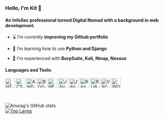 <h3 align="left">Hello, I'm Kit 👋</h3>
<h4 align="left">An InfoSec professional turned Digital Nomad with a background in web development.</h4>


- ⌛ I’m currently **improving my Github portfolio**

- 🌱 I’m learning how to use **Python and Django**

- 💬 I'm experienced with **BurpSuite, Kali, Nmap, Nessus**


<h4 align="left">Languages and Tools:</h4>

<p align="left"> 
  <img src="https://cdn.jsdelivr.net/gh/devicons/devicon/icons/html5/html5-original.svg" alt="HTML5" width="30" height="30" />
  <img src="https://cdn.jsdelivr.net/gh/devicons/devicon/icons/css3/css3-original.svg" alt="CSS3" width="30" height="30" />
	<img src="https://cdn.jsdelivr.net/gh/devicons/devicon/icons/android/android-original.svg" alt="ANDROID" width="30" height="30" />
 	<img src="https://cdn.jsdelivr.net/gh/devicons/devicon/icons/bootstrap/bootstrap-original.svg" alt="BOOTSTRAP" width="30" height="30" />
	<img src="https://cdn.jsdelivr.net/gh/devicons/devicon/icons/heroku/heroku-original.svg" alt="HEROKU" width="30" height="30" />
	<img src="https://cdn.jsdelivr.net/gh/devicons/devicon/icons/javascript/javascript-original.svg" alt="JAVASCRIPT" width="30" height="30" />
	<img src="https://cdn.jsdelivr.net/gh/devicons/devicon/icons/java/java-original.svg" alt="JAVA" width="30" height="30" />
	<img src="https://cdn.jsdelivr.net/gh/devicons/devicon/icons/rails/rails-original-wordmark.svg" alt="RAILS" width="30" height="30" />
	<img src="https://cdn.jsdelivr.net/gh/devicons/devicon/icons/ruby/ruby-original.svg" alt="RUBY" width="30" height="30" />
	<img src="https://cdn.jsdelivr.net/gh/devicons/devicon/icons/vscode/vscode-original.svg" alt="VSCODE" width="30" height="30" />
	<img src="https://cdn.jsdelivr.net/gh/devicons/devicon/icons/wordpress/wordpress-original.svg" alt="WORDPRESS" width="30" height="30" />          
</p>
<br>

![Anurag's GitHub stats](https://github-readme-stats.vercel.app/api?username=cogwheel8699&show_icons=true&theme=dracula&include_all_commits=true&count_private=true&hide=stars&line_height=24)	
[![Top Langs](https://github-readme-stats.vercel.app/api/top-langs/?username=cogwheel8699&layout=compact&theme=dracula&card_width=450)](https://github.com/anuraghazra/github-readme-stats)
